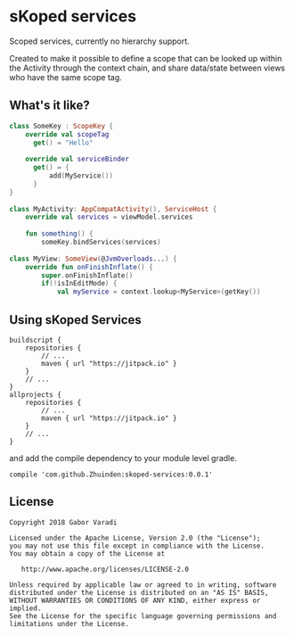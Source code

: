 # sKoped services

Scoped services, currently no hierarchy support.

Created to make it possible to define a scope that can be looked up within the Activity through the context chain, and share data/state between views who have the same scope tag.

## What's it like?

``` kotlin
class SomeKey : ScopeKey {
    override val scopeTag 
      get() = "Hello"
      
    override val serviceBinder
      get() = {
          add(MyService())
      }
}
      
class MyActivity: AppCompatActivity(), ServiceHost {
    override val services = viewModel.services
    
    fun something() {
        someKey.bindServices(services)
        
class MyView: SomeView(@JvmOverloads...) {
    override fun onFinishInflate() {
        super.onFinishInflate()
        if(!isInEditMode) {
            val myService = context.lookup<MyService>(getKey())
```

## Using sKoped Services

    buildscript {
        repositories {
            // ...
            maven { url "https://jitpack.io" }
        }
        // ...
    }
    allprojects {
        repositories {
            // ...
            maven { url "https://jitpack.io" }
        }
        // ...
    }


and add the compile dependency to your module level gradle.

    compile 'com.github.Zhuinden:skoped-services:0.0.1'



## License

    Copyright 2018 Gabor Varadi

    Licensed under the Apache License, Version 2.0 (the "License");
    you may not use this file except in compliance with the License.
    You may obtain a copy of the License at

       http://www.apache.org/licenses/LICENSE-2.0

    Unless required by applicable law or agreed to in writing, software
    distributed under the License is distributed on an "AS IS" BASIS,
    WITHOUT WARRANTIES OR CONDITIONS OF ANY KIND, either express or implied.
    See the License for the specific language governing permissions and
    limitations under the License.
